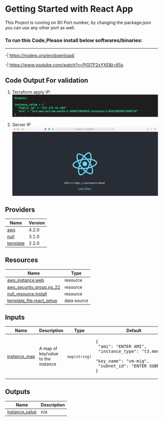 # Getting Started with React App

This Project is running on 80 Port number, by changing the package.json you can use any other port as well.

### To run this Code,Please install below softwares/binaries:
-------------------------------------------------------------
-| https://nodejs.org/en/download/


-| https://www.youtube.com/watch?v=PlGlTF2xYXE&t=65s

## Code Output For validation

1. Terraform apply IP:
![alt text](docs/output.png)

2. Server IP
![alt text](docs/ec2-ip.png)

## Providers

| Name | Version |
|------|---------|
| <a name="provider_aws"></a> [aws](#provider\_aws) | 4.2.0 |
| <a name="provider_null"></a> [null](#provider\_null) | 3.1.0 |
| <a name="provider_template"></a> [template](#provider\_template) | 2.2.0 |

## Resources

| Name | Type |
|------|------|
| [aws_instance.web](https://registry.terraform.io/providers/hashicorp/aws/latest/docs/resources/instance) | resource |
| [aws_security_group.sg_22](https://registry.terraform.io/providers/hashicorp/aws/latest/docs/resources/security_group) | resource |
| [null_resource.install](https://registry.terraform.io/providers/hashicorp/null/latest/docs/resources/resource) | resource |
| [template_file.react_setup](https://registry.terraform.io/providers/hashicorp/template/latest/docs/data-sources/file) | data source |

## Inputs

| Name | Description | Type | Default | Required |
|------|-------------|------|---------|:--------:|
| <a name="input_instance_map"></a> [instance\_map](#input\_instance\_map) | A map of key/value to the instance | `map(string)` | <pre>{<br>  "ami": "ENTER AMI",<br>  "instance_type": "t3.medium",<br>  "key_name": "vm-mig",<br>  "subnet_id": "ENTER SUBNET"<br>}</pre> | no |

## Outputs

| Name | Description |
|------|-------------|
| <a name="output_instance_value"></a> [instance\_value](#output\_instance\_value) | n/a |

